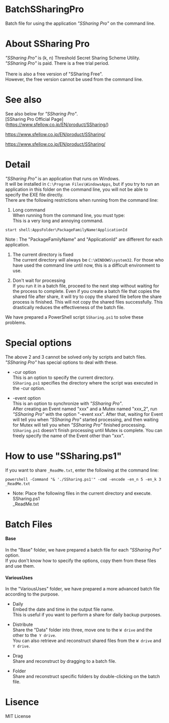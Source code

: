 # BatchSSharingPro
Batch file for using the application *"SSharing Pro"* on the command line.

# About SSharing Pro
*"SSharing Pro"* is (k, n) Threshold Secret Sharing Scheme Utility.<br>
*"SSharing Pro"* is paid. There is a free trial period.<br>
<br>
There is also a free version of "SSharing Free".<br>
However, the free version cannot be used from the command line.

# See also
See also below for *"SSharing Pro"*. <br>
[SSharing Pro Official Page] (https://www.sfellow.co.jp/EN/product/SSharing/)

<https://www.sfellow.co.jp/EN/product/SSharing/>

https://www.sfellow.co.jp/EN/product/SSharing/

# Detail
*"SSharing Pro"* is an application that runs on Windows. <br>
It will be installed in `C:\Program Files\WindowsApps`, but if you try to run an application in this folder on the command line, you will not be able to specify the EXE file directly. <br>
There are the following restrictions when running from the command line:

1. Long command <br>
When running from the command line, you must type: <br>
This is a very long and annoying command. <br>
```
start shell:AppsFolder\PackageFamilyName!ApplicationId
```
Note : The "PackageFamilyName" and "ApplicationId" are different for each application.

1. The current directory is fixed <br>
The current directory will always be `C:\WINDOWS\system32`. For those who have used the command line until now, this is a difficult environment to use.

1. Don't wait for processing <br>
If you run it in a batch file, proceed to the next step without waiting for the process to complete. Even if you create a batch file that copies the shared file after share, it will try to copy the shared file before the share process is finished. This will not copy the shared files successfully. This drastically reduces the effectiveness of the batch file.

We have prepared a PowerShell script `SSharing.ps1` to solve these problems.

# Special options
The above 2 and 3 cannot be solved only by scripts and batch files. *"SSharing Pro"* has special options to deal with these.

- -cur option<br>
This is an option to specify the current directory. <br>
`SSharing.ps1` specifies the directory where the script was executed in the -cur option.

- -event option <br>
This is an option to synchronize with *"SSharing Pro"*. <br>
After creating an Event named "xxx" and a Mutex named "xxx_2", run *"SSharing Pro"* with the option "-event xxx".
After that, waiting for Event will tell you when *"SSharing Pro"* started processing, and then waiting for Mutex will tell you when *"SSharing Pro"* finished processing. <br>
`SSharing.ps1` doesn't finish processing until Mutex is complete.
You can freely specify the name of the Event other than "xxx".

# How to use "SSharing.ps1"
If you want to share `_ReadMe.txt`, enter the following at the command line:
```
powershell -Command "& './SSharing.ps1'" -cmd -encode -en_n 5 -en_k 3 _ReadMe.txt
```

- Note: Place the following files in the current directory and execute. <br>
SSharing.ps1<br>
_ReadMe.txt

# Batch Files
#### Base
In the "Base" folder, we have prepared a batch file for each *"SSharing Pro"* option. <br>
If you don't know how to specify the options, copy them from these files and use them.
  
#### VariousUses
In the "VariousUses" folder, we have prepared a more advanced batch file according to the purpose.
  
- Daily<br>
Embed the date and time in the output file name. <br>
This is useful if you want to perform a share for daily backup purposes.
    
- Distribute<br>
Share the "Data" folder into three, move one to the `W drive` and the other to the` Y drive`. <br>
You can also retrieve and reconstruct shared files from the `W drive` and` Y drive`.
    
- Drag<br>
Share and reconstruct by dragging to a batch file.

- Folder<br>
Share and reconstruct specific folders by double-clicking on the batch file.

# Lisence
MIT License
